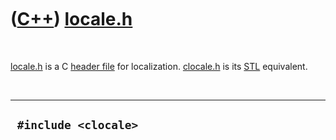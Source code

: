 



 

 

 

 

 

([C++](Cpp.htm)) [locale.h](CppLocaleH.htm)
===========================================

 

[locale.h](CppLocaleH.htm) is a C [header file](CppHeaderFile.htm) for
localization. [clocale.h](CppClocaleH.htm) is its [STL](CppStl.htm)
equivalent.

 

  -----------------------
  ` #include <clocale>`
  -----------------------

 

 

 

 

 





 



